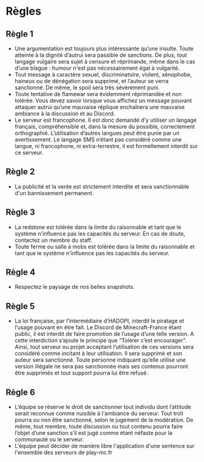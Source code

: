 # Règles

## Règle 1

* Une argumentation est toujours plus intéressante qu’une insulte. Toute atteinte à la dignité d’autrui sera passible de sanctions. De plus, tout langage vulgaire sera sujet à censure et réprimande, même dans le cas d’une blague : humour n'est pas nécessairement égal à vulgarité. 
* Tout message à caractère sexuel, discriminatoire, violent, xénophobe, haineux ou de dénégation sera supprimé, et l’auteur se verra sanctionné. De même, le spoil sera très sévèrement puni. 
* Toute tentative de flamewar sera évidemment réprimandée et non tolérée. Vous devez savoir lorsque vous affichez un message pouvant attaquer autrui qu’une mauvaise réplique enchaînera une mauvaise ambiance à la discussion et au Discord.
* Le serveur est francophone. Il est donc demandé d’y utiliser un langage français, compréhensible et, dans la mesure du possible, correctement orthographié. L’utilisation d’autres langues peut être punie par un avertissement. Le langage SMS n’étant pas considéré comme une langue, ni francophone, ni extra-terrestre, il est formellement interdit sur ce serveur.

## Règle 2

* La publicité et la vente est strictement interdite et sera sanctionnable d'un bannissement permanent.

## Règle 3

* La redstone est tolérée dans la limite du raisonnable et tant que le système n'influence pas les capacités du serveur. En cas de doute, contactez un membre du staff.
* Toute ferme ou salle à mobs est tolérée dans la limite du raisonnable et tant que le système n'influence pas les capacités du serveur.

## Règle 4

* Respectez le paysage de nos belles snapshots.

## Règle 5

* La loi française, par l’intermédiaire d’HADOPI, interdit le piratage et l’usage pouvant en être fait. Le Discord de Minecraft-France étant public, il est interdit de faire promotion de l’usage d’une telle version. A cette interdiction s’ajoute le principe que “Tolérer c’est encourager”. Ainsi, tout serveur ou projet acceptant l’utilisation de ces versions sera considéré comme incitant à leur utilisation. Il sera supprimé et son auteur sera sanctionné. Toute personne indiquant qu’elle utilise une version illégale ne sera pas sanctionnée mais ses contenus pourront être supprimés et tout support pourra lui être refusé.

## Règle 6

* L’équipe se réserve le droit de sanctionner tout individu dont l’attitude serait reconnue comme nuisible à l'ambiance du serveur. Tout troll pourra ou non être sanctionné, selon le jugement de la modération. De même, tout membre, toute discussion ou tout contenu pourra faire l’objet d’une sanction s’il est jugé comme étant néfaste pour la communauté ou le serveur.
* L'équipe peut décider de manière libre l'application d'une sentence sur l'ensemble des serveurs de play-mc.fr

